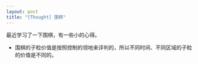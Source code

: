 ```yaml
---
layout: post
title: "[Thought] 围棋"
---
```


最近学习了一下围棋，有一些小的心得。

- 围棋的子粒价值是按照控制的领地来评判的，所以不同时间、不同区域的子粒的价值是不同的。